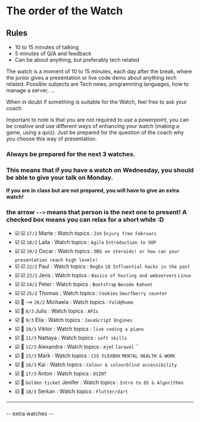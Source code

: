 # The order of the Watch
## Rules
* 10 to 15 minutes of talking
* 5 minutes of Q/A and feedback
* Can be about anything, but preferably tech related


The watch is a moment of 10 to 15 minutes, each day after the break, where the junior gives a presentation or live code demo about anything tech related.
Possible subjects are Tech news, programming languages, how to manage a server, ...

When in doubt if something is suitable for the Watch, feel free to ask your coach.

Important to note is that you are not required to use a powerpoint, you can be creative and use different ways of enhancing your watch (making a game, using a quiz). Just be prepared for the question of the coach why you choose this way of presentation.

### Always be prepared for the next 3 watches.
### This means that if you have a watch on Wednesday, you should be able to give your talk on Monday.
**If you are in class but are not prepared, you will have to give an extra watch!**

### the arrow `-->` means that person is the next one to present! A checked box means you can relax for a short while :D

- :ballot_box_with_check: :ballot_box_with_check: `17/2` Marte  : Watch topics : `Zsh` `Injury free Februari` `` ``
- :ballot_box_with_check: :ballot_box_with_check: `18/2` Laila : Watch topics : `Agile` `Introduction to OOP` `` ``
- :ballot_box_with_check: :ballot_box_with_check: `19/2` Oscar : Watch topics : `OBS on steroids! or how can your presentation reach high levels!` `` `` 
- :ballot_box_with_check: :ballot_box_with_check: `22/2` Paul : Watch topics : `RegEx` `10 Influential hacks in the past` `` ``
- :ballot_box_with_check: :ballot_box_with_check:  `23/2` Jens : Watch topics : `Basics of hosting and webservers` `Linux` `` ``
- :ballot_box_with_check: :ballot_box_with_check: `24/2` Peter : Watch topics : `Bootstrap` `Becode Kahoot` `` ``
- :ballot_box_with_check: :ballot_box_with_check: `25/2` Thomas : Watch topics : `Cookies` `Smurfberry counter` `` ``
- :ballot_box_with_check: :black_square_button: --> `26/2` Michaela : Watch topics : `Fold@home` `` ``
- :ballot_box_with_check: :black_square_button: `8/3` Julio : Watch topics : `APIs` `` ``
- :ballot_box_with_check: :black_square_button: `9/3` Elia : Watch topics : `JavaScript Engines` `` ``
- :ballot_box_with_check: :black_square_button: `10/3` Viktor : Watch topics : `live coding a piano` `` ``
- :ballot_box_with_check: :black_square_button: `11/3` Nattaya : Watch topics : `soft skills` `` ``
- :ballot_box_with_check: :black_square_button: `12/3` Alexandra : Watch topics : `mjml` `laravel` ``
- :ballot_box_with_check: :black_square_button: `15/3` Mark : Watch topics : `CSS FLEXBOX` `MENTAL HEALTH & WORK` `` ``
- :ballot_box_with_check: :black_square_button: `16/3` Kai : Watch topics : `Colour & colourblind accessibility` `` ``
- :ballot_box_with_check: :black_square_button: `17/3` Anton : Watch topics : `OSINT` `` ``
- :ballot_box_with_check: :black_square_button: `Golden ticket` Jenifer : Watch topics : `Intro to DS & Algorithms` `` ``
- :ballot_box_with_check: :black_square_button: `18/3` Serkan : Watch topics : `Flutter/dart` `` ``
 ---
###

-- extra watches --

